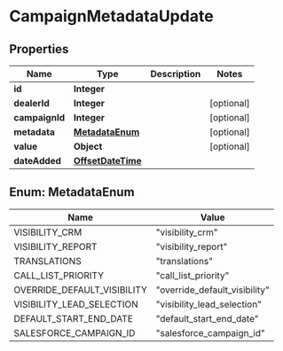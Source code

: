 # CampaignMetadataUpdate

## Properties
Name | Type | Description | Notes
------------ | ------------- | ------------- | -------------
**id** | **Integer** |  | 
**dealerId** | **Integer** |  |  [optional]
**campaignId** | **Integer** |  |  [optional]
**metadata** | [**MetadataEnum**](#MetadataEnum) |  |  [optional]
**value** | **Object** |  |  [optional]
**dateAdded** | [**OffsetDateTime**](OffsetDateTime.md) |  | 

<a name="MetadataEnum"></a>
## Enum: MetadataEnum
Name | Value
---- | -----
VISIBILITY_CRM | &quot;visibility_crm&quot;
VISIBILITY_REPORT | &quot;visibility_report&quot;
TRANSLATIONS | &quot;translations&quot;
CALL_LIST_PRIORITY | &quot;call_list_priority&quot;
OVERRIDE_DEFAULT_VISIBILITY | &quot;override_default_visibility&quot;
VISIBILITY_LEAD_SELECTION | &quot;visibility_lead_selection&quot;
DEFAULT_START_END_DATE | &quot;default_start_end_date&quot;
SALESFORCE_CAMPAIGN_ID | &quot;salesforce_campaign_id&quot;
